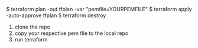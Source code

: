 
$ terraform plan -out tfplan -var "pemfile=YOURPEMFILE" 
$ terraform apply -auto-approve tfplan
$ terraform destroy

1. clone the repo
2. copy your respective pem file to the local repo
3. run terraform 
